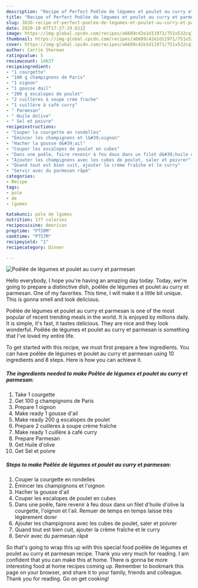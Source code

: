 ```yaml
---
description: "Recipe of Perfect Poêlée de légumes et poulet au curry et parmesan"
title: "Recipe of Perfect Poêlée de légumes et poulet au curry et parmesan"
slug: 3630-recipe-of-perfect-poelee-de-legumes-et-poulet-au-curry-et-parmesan
date: 2020-10-07T17:27:19.621Z
image: https://img-global.cpcdn.com/recipes/a6689c42e1d11971/751x532cq70/poelee-de-legumes-et-poulet-au-curry-et-parmesan-photo-principale-de-la-recette.jpg
thumbnail: https://img-global.cpcdn.com/recipes/a6689c42e1d11971/751x532cq70/poelee-de-legumes-et-poulet-au-curry-et-parmesan-photo-principale-de-la-recette.jpg
cover: https://img-global.cpcdn.com/recipes/a6689c42e1d11971/751x532cq70/poelee-de-legumes-et-poulet-au-curry-et-parmesan-photo-principale-de-la-recette.jpg
author: Carrie Sherman
ratingvalue: 5
reviewcount: 14637
recipeingredient:
- "1 courgette"
- "100 g champignons de Paris"
- "1 oignon"
- "1 gousse dail"
- "200 g escalopes de poulet"
- "2 cuillères à soupe crme frache"
- "1 cuillère à café curry"
- " Parmesan"
- " Huile dolive"
- " Sel et poivre"
recipeinstructions:
- "Couper la courgette en rondelles"
- "Émincer les champignons et l&#39;oignon"
- "Hacher la gousse d&#39;ail"
- "Couper les escalopes de poulet en cubes"
- "Dans une poêle, faire revenir à feu doux dans un filet d&#39;huile d&#39;olive la courgette, l&#39;oignon et l&#39;ail. Remuer de temps en temps laisse très légèrement dorer"
- "Ajouter les champignons avec les cubes de poulet, saler et poivrer"
- "Quand tout est bien cuit, ajouter la crème fraîche et le curry"
- "Servir avec du parmesan râpé"
categories:
- Recipe
tags:
- pole
- de
- lgumes

katakunci: pole de lgumes 
nutrition: 177 calories
recipecuisine: American
preptime: "PT20M"
cooktime: "PT57M"
recipeyield: "1"
recipecategory: Dinner

---
```



![Poêlée de légumes et poulet au curry et parmesan](https://img-global.cpcdn.com/recipes/a6689c42e1d11971/751x532cq70/poelee-de-legumes-et-poulet-au-curry-et-parmesan-photo-principale-de-la-recette.jpg)

Hello everybody, I hope you're having an amazing day today. Today, we're going to prepare a distinctive dish, poêlée de légumes et poulet au curry et parmesan. One of my favorites. This time, I will make it a little bit unique. This is gonna smell and look delicious.

Poêlée de légumes et poulet au curry et parmesan is one of the most popular of recent trending meals in the world. It is enjoyed by millions daily. It is simple, it's fast, it tastes delicious. They are nice and they look wonderful. Poêlée de légumes et poulet au curry et parmesan is something that I've loved my entire life.




To get started with this recipe, we must first prepare a few ingredients. You can have poêlée de légumes et poulet au curry et parmesan using 10 ingredients and 8 steps. Here is how you can achieve it.

<!--inarticleads1-->

##### The ingredients needed to make Poêlée de légumes et poulet au curry et parmesan:

1. Take 1 courgette
1. Get 100 g champignons de Paris
1. Prepare 1 oignon
1. Make ready 1 gousse d&#39;ail
1. Make ready 200 g escalopes de poulet
1. Prepare 2 cuillères à soupe crème fraîche
1. Make ready 1 cuillère à café curry
1. Prepare  Parmesan
1. Get  Huile d&#39;olive
1. Get  Sel et poivre




<!--inarticleads2-->

##### Steps to make Poêlée de légumes et poulet au curry et parmesan:

1. Couper la courgette en rondelles
1. Émincer les champignons et l&#39;oignon
1. Hacher la gousse d&#39;ail
1. Couper les escalopes de poulet en cubes
1. Dans une poêle, faire revenir à feu doux dans un filet d&#39;huile d&#39;olive la courgette, l&#39;oignon et l&#39;ail. Remuer de temps en temps laisse très légèrement dorer
1. Ajouter les champignons avec les cubes de poulet, saler et poivrer
1. Quand tout est bien cuit, ajouter la crème fraîche et le curry
1. Servir avec du parmesan râpé




So that's going to wrap this up with this special food poêlée de légumes et poulet au curry et parmesan recipe. Thank you very much for reading. I am confident that you can make this at home. There is gonna be more interesting food at home recipes coming up. Remember to bookmark this page on your browser, and share it to your family, friends and colleague. Thank you for reading. Go on get cooking!
